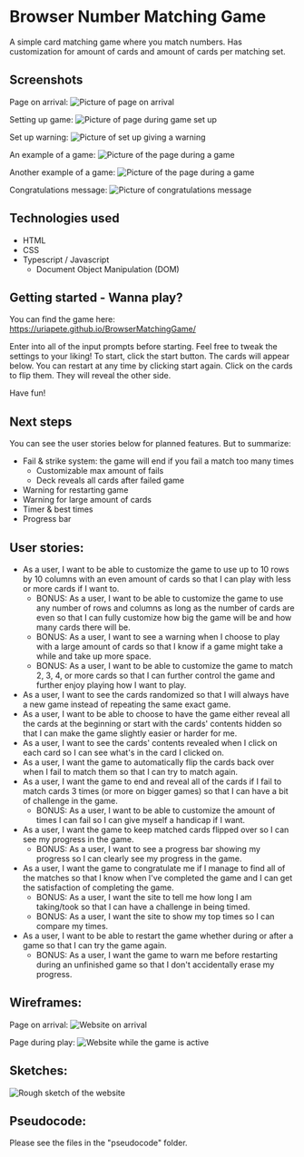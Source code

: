 # Browser Number Matching Game

A simple card matching game where you match numbers. Has customization for amount of cards and amount of cards per matching set.

## Screenshots

Page on arrival:
![Picture of page on arrival](./readMeAssets/blank%20page.png)

Setting up game:
![Picture of page during game set up](./readMeAssets/setup%2C%20no%20game.png)

Set up warning:
![Picture of set up giving a warning](./readMeAssets/setup%20warning.png)

An example of a game:
![Picture of the page during a game](./readMeAssets/3x4%2C%202%20game.png)

Another example of a game:
![Picture of the page during a game](./readMeAssets/3x4%20game.png)

Congratulations message:
![Picture of congratulations message](./readMeAssets/game%20congrats.png)

## Technologies used

- HTML
- CSS
- Typescript / Javascript
    - Document Object Manipulation (DOM)

## Getting started - Wanna play?

You can find the game here: https://uriapete.github.io/BrowserMatchingGame/

Enter into all of the input prompts before starting. Feel free to tweak the settings to your liking!
To start, click the start button. The cards will appear below. You can restart at any time by clicking start again.
Click on the cards to flip them. They will reveal the other side.

Have fun!

## Next steps

You can see the user stories below for planned features. But to summarize:
- Fail & strike system: the game will end if you fail a match too many times
    - Customizable max amount of fails
    - Deck reveals all cards after failed game
- Warning for restarting game
- Warning for large amount of cards
- Timer & best times
- Progress bar


## User stories:

- As a user, I want to be able to customize the game to use up to 10 rows by 10 columns with an even amount of cards so that I can play with less or more cards if I want to.
    - BONUS: As a user, I want to be able to customize the game to use any number of rows and columns as long as the number of cards are even so that I can fully customize how big the game will be and how many cards there will be.
    - BONUS: As a user, I want to see a warning when I choose to play with a large amount of cards so that I know if a game might take a while and take up more space.
    - BONUS: As a user, I want to be able to customize the game to match 2, 3, 4, or more cards so that I can further control the game and further enjoy playing how I want to play.
- As a user, I want to see the cards randomized so that I will always have a new game instead of repeating the same exact game.
- As a user, I want to be able to choose to have the game either reveal all the cards at the beginning or start with the cards' contents hidden so that I can make the game slightly easier or harder for me.
- As a user, I want to see the cards' contents revealed when I click on each card so I can see what's in the card I clicked on.
- As a user, I want the game to automatically flip the cards back over when I fail to match them so that I can try to match again.
- As a user, I want the game to end and reveal all of the cards if I fail to match cards 3 times (or more on bigger games) so that I can have a bit of challenge in the game.
    - BONUS: As a user, I want to be able to customize the amount of times I can fail so I can give myself a handicap if I want.
- As a user, I want the game to keep matched cards flipped over so I can see my progress in the game.
    - BONUS: As a user, I want to see a progress bar showing my progress so I can clearly see my progress in the game.
- As a user, I want the game to congratulate me if I manage to find all of the matches so that I know when I've completed the game and I can get the satisfaction of completing the game.
    - BONUS: As a user, I want the site to tell me how long I am taking/took so that I can have a challenge in being timed.
    - BONUS: As a user, I want the site to show my top times so I can compare my times.
- As a user, I want to be able to restart the game whether during or after a game so that I can try the game again.
    - BONUS: As a user, I want the game to warn me before restarting during an unfinished game so that I don't accidentally erase my progress.

## Wireframes:

Page on arrival:
![Website on arrival](./readMeAssets/Wireframe%20v001.png)

Page during play:
![Website while the game is active](./readMeAssets/Wireframe%20active%20v001.png)

## Sketches:

![Rough sketch of the website](./readMeAssets/null.png)

## Pseudocode:
Please see the files in the "pseudocode" folder.
